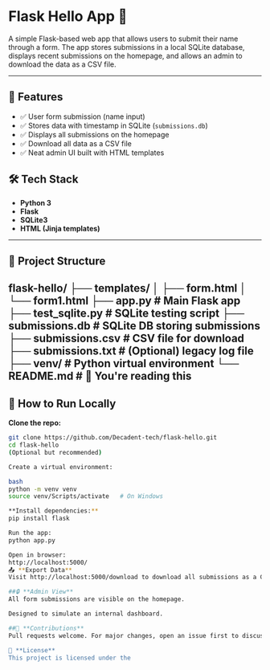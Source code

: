 # Flask Hello App 🙌

A simple Flask-based web app that allows users to submit their name through a form.
The app stores submissions in a local SQLite database, displays recent submissions on the homepage, 
and allows an admin to download the data as a CSV file.

---

## 🚀 Features

- ✅ User form submission (name input)
- ✅ Stores data with timestamp in SQLite (`submissions.db`)
- ✅ Displays all submissions on the homepage
- ✅ Download all data as a CSV file
- ✅ Neat admin UI built with HTML templates

## 🛠️ Tech Stack

- **Python 3**
- **Flask**
- **SQLite3**
- **HTML (Jinja templates)**

---

## 📂 Project Structure

flask-hello/
├── templates/
│ ├── form.html
│ └── form1.html
├── app.py # Main Flask app
├── test_sqlite.py # SQLite testing script
├── submissions.db # SQLite DB storing submissions
├── submissions.csv # CSV file for download
├── submissions.txt # (Optional) legacy log file
├── venv/ # Python virtual environment
└── README.md # 📄 You're reading this
---

## 🧪 How to Run Locally

**Clone the repo:**
```bash
git clone https://github.com/Decadent-tech/flask-hello.git
cd flask-hello
(Optional but recommended)

Create a virtual environment:

bash
python -m venv venv
source venv/Scripts/activate   # On Windows

**Install dependencies:**
pip install flask

Run the app:
python app.py

Open in browser:
http://localhost:5000/
📤 **Export Data**
Visit http://localhost:5000/download to download all submissions as a CSV file.

##🔒 **Admin View**
All form submissions are visible on the homepage.

Designed to simulate an internal dashboard.

##🤝 **Contributions**
Pull requests welcome. For major changes, open an issue first to discuss what you'd like to change.

📃 **License**
This project is licensed under the 

